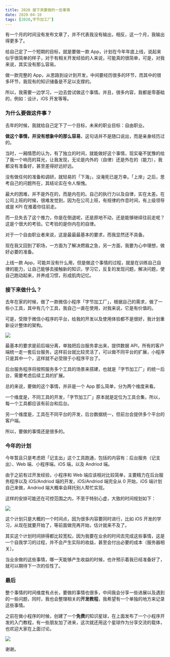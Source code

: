 ```yaml
---
title: 2020 接下来要做的一些事情
date: 2020-04-10
tags: [2020,字节加工厂]
---
```


有一个月的时间没有发布文章了，并不代表我没有输出，相反，这一个月，我输出得更多了。

给自己定了一个短期的目标，就是要做一款 App，计划在今年年底上线，说起来似乎很简单的样子，对于有相关开发经验的人来说，可能真的很简单，可是，对我来说，其实没有那么容易。

做一款完整的 App，从思路到设计到开发，中间要经历很多的环节，而其中的很多环节，我现有的知识储备是不足以支撑的。

所以，我需要一边学习，一边去尝试做这个事情。并且，很多内容，我都是零基础的，例如：设计，iOS 开发等等。

### 为什么要做这件事？

去年的时候，我就给自己定下了一个目标，未来的职业目标：自由职业。

**做这个事情，并没有想象中的那么容易**，这句话并不是随口说出，而是亲身经历过的。

当时，一厢情愿的认为，有了独立的时间，就能做好这个事情，现实毫不犹豫的给了我一个响亮的耳光，让我发现，无论是内外的（自律）还是外在的（能力），我都没有准备好，甚至差得好远好远。

没有做任何的准备和调研，就轻易的「下海」，没淹死已是万幸。「上岸」之后，思考自己的问题所在，其结论实在令人惭愧。

最大的困难，并不是外在的，而是内在的。自己的执行力以及自律，实在太差。在公司上班的时候，很难发觉到，因为在公司上班，有规律的作息时间，有上级领导或是 KPI 在推着你往前走。

而一旦失去了这个推力，你是在倒退呢，还是原地不动，还是能够继续往前走呢？这是个很大的考验。它考验的是你内在的自律。

对于一个自由职业者来说，这是最最最基本的要求，而我显然还不具备。

现在我又回到了职场，一方面为了解决燃眉之急，另一方面，我要为心中理想，做好必要的准备。

上线一款 App，可能并没有什么用，但是做这个事情的过程，就是在训练自己自律的能力，让自己能够去接触新的知识，学习它，反复的发现问题，解决问题，使自己跑动起来，并养成习惯，形成肌肉记忆。

### 接下来做什么？

去年在家的时候，做了一款微信小程序「字节加工厂」，根据自己的需求，做了一些小工具，其中有几个工具，我自己一直在使用，对我来说，它是有价值的。

可是，受限于微信小程序的平台，给我的开发以及使用体验都不是很好，我计划重新设计整体的架构。

![](/image/byte_factory/20200410120106452.png)

最基本的要求是前后端分离，单独把后台服务拿出来，提供数据 API，所有的客户端统一走一套后台服务，这样前台就比较灵活了，可以做不同平台的扩展，小程序只是其中一个，这样就不必受限于小程序平台了。

后台服务程序将按照服务多个工具的场景来搭建，也就是「字节加工厂」的统一后台，需要考虑后续工具的扩展。

总的来说，要做的这个事情，并非是一个 App 那么简单，分为两个维度来看。

一个维度是，不同工具的开发，「字节加工厂」原本就是定位为工具合集，所以，每一个工具都应该有前台和后台。

另一个维度是，工具在不同平台的开发，后台数据统一，但前台会提供多个平台的客户端。

所以，要做的事情还是很多的。

### 今年的计划

今年暂且只是考虑把「记支出」这个工具跑通，包括的内容有：后台服务（记支出）、Web 端、小程序端，iOS 端，以及 Andriod 端。

由于之前有过开发经验，小程序和 Web 端应该相对比较简单，主要精力在后台服务程序以及 iOS/Andriod 端的开发，iOS/Andriod 端完全从 0 开始，iOS 端计划自己来做，Andriod 端大概率会拜托别人帮忙实现。

这样的安排可能还在可控范围之内，不至于特别心虚，大致的时间规划如下：

![](/image/byte_factory/20200410115608238.png)

这个计划只是大概的一个时间点，因为很多内容要同时进行，比如 iOS 开发的学习，从现在就要开始了，等前面做完再开始，估计就来不及了。

其实这个计划时间排得都比较宽松，因为我要在业余的时间去完成这些事情，这是一个自我学习的过程，并不会产生实际的收益，甚至会付出必要的成本（服务器相关）。

当业余做的这些事情，哪一天能够产生收益的时候，也许预示着我已经准备好了，就可以期待下一次的任性了。

### 最后

整个事情的时间维度有点长，要做的事情也很多，中间我会分享一些进展以及遇到的一些问题，同时，我也会整理相关的**开发教程**，我希望有一个单独的地方来记录这些事情。

之前在做小程序的时候，创建了一个**免费**的知识星球，在上面发布了一个小程序开发的入门教程，有一些朋友加了进来，这次就还用这个星球作为分享交流的载体，也欢迎大家在上面讨论。

![](/image/byte_factory/zsxq-byte-factory.jpg)

谢谢。